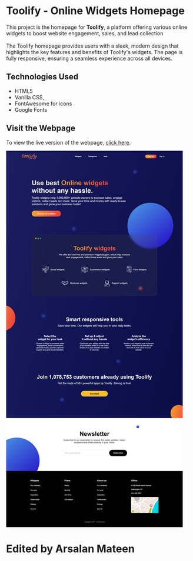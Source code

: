 # Toolify - Online Widgets Homepage

This project is the homepage for **Toolify**, a platform offering various online widgets to boost website engagement, sales, and lead collection<br><br>
The Toolify homepage provides users with a sleek, modern design that highlights the key features and benefits of Toolify's widgets. The page is fully responsive, ensuring a seamless experience across all devices.

## Technologies Used

- HTML5
- Vanilla CSS, 
- FontAwesome for icons 
- Google Fonts

## Visit the Webpage

To view the live version of the webpage, [click here](https://toolify-widgets.netlify.app/).

![Toolify Homepage](Toolify%20-%20Online%20widget%20Home%20page.png)

# Edited by Arsalan Mateen